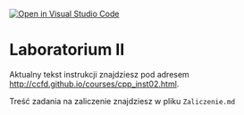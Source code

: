 [![Open in Visual Studio Code](https://classroom.github.com/assets/open-in-vscode-c66648af7eb3fe8bc4f294546bfd86ef473780cde1dea487d3c4ff354943c9ae.svg)](https://classroom.github.com/online_ide?assignment_repo_id=9259917&assignment_repo_type=AssignmentRepo)
# Laboratorium II

Aktualny tekst instrukcji znajdziesz pod adresem <http://ccfd.github.io/courses/cpp_inst02.html>.

Treść zadania na zaliczenie znajdziesz w pliku `Zaliczenie.md`

